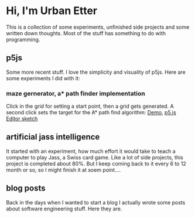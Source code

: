 # Hi, I'm Urban Etter

This is a collection of some experiments, unfinished side projects and some written down thoughts. Most of the stuff has something to do with programming.

## p5js
Some more recent stuff. I love the simplicity and visuality of p5js. Here are some experiments I did with it:

### maze gernerator, a* path finder implementation
Click in the grid for setting a start point, then a grid gets generated. A second click sets the target for the A* path find algorithm: [Demo](p5js/maze), [p5.js Editor sketch](https://editor.p5js.org/urban/sketches/1V9ImiKsw)

## artificial jass intelligence
It started with an experiment, how much effort it would take to teach a computer to play Jass, a Swiss card game. Like a lot of side projects, this project is completed about 80%. But I keep coming back to it every 6 to 12 month or so, so I might finish it at soem point....

## blog posts
Back in the days when I wanted to start a blog I actually wrote some posts about software engineering stuff. Here they are.
